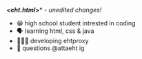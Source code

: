  ***<eht.html*>*** *- unedited changes!*
 
 - 😁 high school student intrested in coding
 - 🗣 learning html, css & java
 - 👨🏼‍💻 developing ehtproxy
 - 💫 questions @attaeht ig
